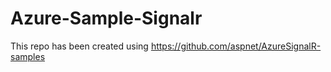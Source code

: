 # Azure-Sample-Signalr
This repo has been created using https://github.com/aspnet/AzureSignalR-samples
